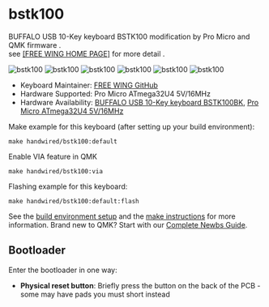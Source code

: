 # bstk100

BUFFALO USB 10-Key keyboard BSTK100 modification by Pro Micro and QMK firmware .  
see [[FREE WING HOME PAGE]](http://www.neko.ne.jp/~freewing/) for more detail .  

![bstk100](https://i.imgur.com/9s5kxSB.jpeg)
![bstk100](https://i.imgur.com/rsilkiy.jpeg)
![bstk100](https://i.imgur.com/TuQlxat.jpeg)
![bstk100](https://i.imgur.com/w0g6Qlz.jpeg)
![bstk100](https://i.imgur.com/ORgbBQh.jpeg)
![bstk100](https://i.imgur.com/1MDm3zt.png)
* Keyboard Maintainer: [FREE WING GitHub](https://github.com/FREEWING-JP/qmk_firmware)
* Hardware Supported: Pro Micro ATmega32U4 5V/16MHz
* Hardware Availability: [BUFFALO USB 10-Key keyboard BSTK100BK](https://amzn.to/389GGtP), [Pro Micro ATmega32U4 5V/16MHz](https://amzn.to/3jePZPi)

Make example for this keyboard (after setting up your build environment):

    make handwired/bstk100:default

Enable VIA feature in QMK

    make handwired/bstk100:via

Flashing example for this keyboard:

    make handwired/bstk100:default:flash

See the [build environment setup](https://docs.qmk.fm/#/getting_started_build_tools) and the [make instructions](https://docs.qmk.fm/#/getting_started_make_guide) for more information. Brand new to QMK? Start with our [Complete Newbs Guide](https://docs.qmk.fm/#/newbs).

## Bootloader

Enter the bootloader in one way:

* **Physical reset button**: Briefly press the button on the back of the PCB - some may have pads you must short instead
